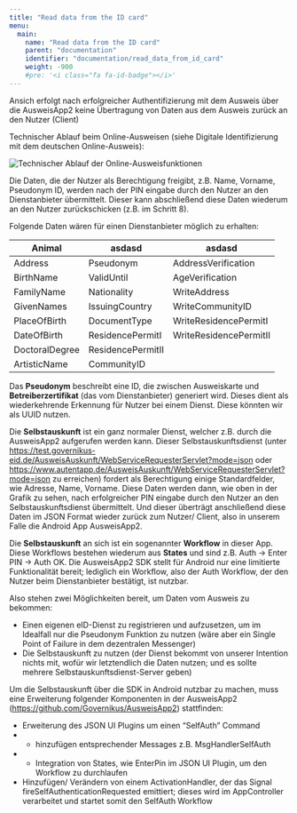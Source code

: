 ```yaml
---
title: "Read data from the ID card"
menu:
  main:
    name: "Read data from the ID card"
    parent: "documentation"
    identifier: "documentation/read_data_from_id_card"
    weight: -900
    #pre: '<i class="fa fa-id-badge"></i>'
---
```


Ansich erfolgt nach erfolgreicher Authentifizierung mit dem Ausweis über die AusweisApp2 keine Übertragung von Daten aus dem Ausweis zurück an den Nutzer (Client)

Technischer Ablauf beim Online-Ausweisen (siehe Digitale Identifizierung mit dem deutschen Online-Ausweis):

![Technischer Ablauf der Online-Ausweisfunktionen](technischer_ablauf_online_ausweisfunktionen.png#center)

Die Daten, die der Nutzer als Berechtigung freigibt, z.B. Name, Vorname, Pseudonym ID, werden nach der PIN eingabe durch den Nutzer an den Dienstanbieter übermittelt. Dieser kann abschließend diese Daten wiederum an den Nutzer zurückschicken (z.B. im Schritt 8).

Folgende Daten wären für einen Dienstanbieter möglich zu erhalten:

| Animal         | asdasd             | asdasd                  |
|----------------|--------------------|-------------------------|
| Address        | Pseudonym          | AddressVerification     |
| BirthName      | ValidUntil         | AgeVerification         |
| FamilyName     | Nationality        | WriteAddress            |
| GivenNames     | IssuingCountry     | WriteCommunityID        |
| PlaceOfBirth   | DocumentType       | WriteResidencePermitI   |
| DateOfBirth    | ResidencePermitI   | WriteResidencePermitII  |
| DoctoralDegree | ResidencePermitII  |                         |
| ArtisticName   | CommunityID        |                         |

Das **Pseudonym** beschreibt eine ID, die zwischen Ausweiskarte und **Betreiberzertifikat** (das vom Dienstanbieter) generiert wird. Dieses dient als wiederkehrende Erkennung für Nutzer bei einem Dienst. Diese könnten wir als UUID nutzen.

Die **Selbstauskunft** ist ein ganz normaler Dienst, welcher z.B. durch die AusweisApp2 aufgerufen werden kann. Dieser Selbstauskunftsdienst (unter https://test.governikus-eid.de/AusweisAuskunft/WebServiceRequesterServlet?mode=json oder https://www.autentapp.de/AusweisAuskunft/WebServiceRequesterServlet?mode=json zu erreichen) fordert als Berechtigung einige Standardfelder, wie Adresse, Name, Vorname. Diese Daten werden dann, wie oben in der Grafik zu sehen, nach erfolgreicher PIN eingabe durch den Nutzer an den Selbstauskunftsdienst übermittelt. Und dieser überträgt anschließend diese Daten im JSON Format wieder zurück zum Nutzer/ Client, also in unserem Falle die Android App AusweisApp2.

Die **Selbstauskunft** an sich ist ein sogenannter **Workflow** in dieser App. Diese Workflows bestehen wiederum aus **States** und sind z.B. Auth → Enter PIN → Auth OK. Die AusweisApp2 SDK stellt für Android nur eine limitierte Funktionalität bereit; lediglich ein Workflow, also der Auth Workflow, der den Nutzer beim Dienstanbieter bestätigt, ist nutzbar.

Also stehen zwei Möglichkeiten bereit, um Daten vom Ausweis zu bekommen:

- Einen eigenen eID-Dienst zu registrieren und aufzusetzen, um im Idealfall nur die Pseudonym Funktion zu nutzen (wäre aber ein Single Point of Failure in dem dezentralen Messenger)
- Die Selbstauskunft zu nutzen (der Dienst bekommt von unserer Intention nichts mit, wofür wir letztendlich die Daten nutzen; und es sollte mehrere Selbstauskunftsdienst-Server geben)

Um die Selbstauskunft über die SDK in Android nutzbar zu machen, muss eine Erweiterung folgender Komponenten in der AusweisApp2 (https://github.com/Governikus/AusweisApp2) stattfinden:

- Erweiterung des JSON UI Plugins um einen “SelfAuth” Command
- * hinzufügen entsprechender Messages z.B. MsgHandlerSelfAuth
- * Integration von States, wie EnterPin im JSON UI Plugin, um den Workflow zu durchlaufen
- Hinzufügen/ Verändern von einem ActivationHandler, der das Signal fireSelfAuthenticationRequested emittiert; dieses wird im AppController verarbeitet und startet somit den SelfAuth Workflow
